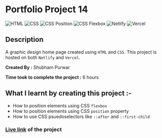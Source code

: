 # Portfolio Project 14

![HTML](https://img.shields.io/badge/-HTML-red)
![CSS](https://img.shields.io/badge/-CSS-brightgreen)
![CSS Position](https://img.shields.io/badge/-CSS%20Position-orange)
![CSS Flexbox](https://img.shields.io/badge/CSS%20Flexbox-blue)
![Netlify](https://img.shields.io/badge/-Netlify-green)
![Vercel](https://img.shields.io/badge/-Vercel-blueviolet)

## Description

A graphic design home page created using `HTML` and `CSS`. This project is hosted on both `Netlify` and `Vercel`.

**Created By :** Shubham Purwar

**Time took to complete the project :** 6 hours

## What I learnt by creating this project :-

- How to position elements using CSS `flexbox`
- How to position elements using CSS `position` property
- How to use CSS psuedoselectors like `::after` and `::first-child`

### [Live link](https://portfolio-project-14.vercel.app/) of the project
